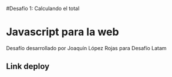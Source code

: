 #Desafío 1: Calculando el total

<h1>Javascript para la web</h1>
<p>Desafío desarrollado por Joaquín López Rojas para Desafío Latam</p>

<h2>Link deploy</h2>




 

